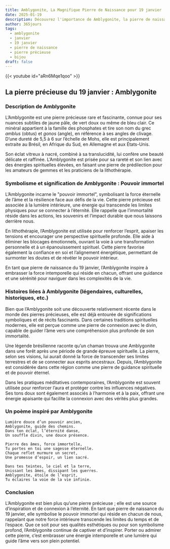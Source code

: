 ```yaml
---
title: Amblygonite, La Magnifique Pierre de Naissance pour 19 janvier
date: 2025-01-19
description: Découvrez l'importance de Amblygonite, la pierre de naissance du 19 janvier qui symbolise Pouvoir immortel. Laissez sa beauté et sa signification illuminer votre journée.
author: 365jours
tags:
  - amblygonite
  - janvier
  - 19 janvier
  - pierre de naissance
  - pierre précieuse
  - bijou
draft: false
---
```


{{< youtube id="aRn6Mqe1qoo" >}}

## La pierre précieuse du 19 janvier : Amblygonite

### Description de Amblygonite

L’Amblygonite est une pierre précieuse rare et fascinante, connue pour ses nuances subtiles de jaune pâle, de vert doux ou même de bleu clair. Ce minéral appartient à la famille des phosphates et tire son nom du grec _amblus_ (obtus) et _gonos_ (angle), en référence à ses angles de clivage. D’une dureté de 5,5 à 6 sur l’échelle de Mohs, elle est principalement extraite au Brésil, en Afrique du Sud, en Allemagne et aux États-Unis.

Son éclat vitreux à nacré, combiné à sa translucidité, lui confère une beauté délicate et raffinée. L’Amblygonite est prisée pour sa rareté et son lien avec des énergies spirituelles élevées, en faisant une pierre de prédilection pour les amateurs de gemmes et les praticiens de la lithothérapie.

### Symbolisme et signification de Amblygonite : Pouvoir immortel

L’Amblygonite incarne le "pouvoir immortel", symbolisant la force éternelle de l’âme et la résilience face aux défis de la vie. Cette pierre précieuse est associée à la lumière intérieure, une énergie qui transcende les limites physiques pour se connecter à l’éternité. Elle rappelle que l’immortalité réside dans les actions, les souvenirs et l’impact durable que nous laissons derrière nous.

En lithothérapie, l’Amblygonite est utilisée pour renforcer l’esprit, apaiser les tensions et encourager une perspective spirituelle profonde. Elle aide à éliminer les blocages émotionnels, ouvrant la voie à une transformation personnelle et à un épanouissement spirituel. Cette pierre favorise également la confiance en soi et l’alignement énergétique, permettant de surmonter les doutes et de révéler le pouvoir intérieur.

En tant que pierre de naissance du 19 janvier, l’Amblygonite inspire à embrasser la force intemporelle qui réside en chacun, offrant une guidance et une sérénité pour naviguer dans les complexités de la vie.

### Histoires liées à Amblygonite (légendaires, culturelles, historiques, etc.)

Bien que l’Amblygonite soit une découverte relativement récente dans le monde des pierres précieuses, elle est déjà entourée de significations symboliques et de récits fascinants. Dans certaines traditions spirituelles modernes, elle est perçue comme une pierre de connexion avec le divin, capable de guider l’âme vers une compréhension plus profonde de son immortalité.

Une légende brésilienne raconte qu’un chaman trouva une Amblygonite dans une forêt après une période de grande épreuve spirituelle. La pierre, selon ses visions, lui aurait donné la force de transcender ses limites terrestres et de se connecter aux esprits ancestraux. Depuis, l’Amblygonite est considérée dans cette région comme une pierre de guidance spirituelle et de pouvoir éternel.

Dans les pratiques méditatives contemporaines, l’Amblygonite est souvent utilisée pour renforcer l’aura et protéger contre les influences négatives. Ses tons doux sont également associés à l’harmonie et à la paix, offrant une énergie apaisante qui facilite la connexion avec des vérités plus grandes.

### Un poème inspiré par Amblygonite

```
Lumière douce d’un pouvoir ancien,  
Amblygonite, guide des chemins.  
Dans ton éclat, l’éternité danse,  
Un souffle divin, une douce présence.

Pierre des âmes, force immortelle,  
Tu portes en toi une sagesse éternelle.  
Chaque reflet murmure un secret,  
Une promesse d’espoir, un lien sacré.

Dans tes teintes, le ciel et la terre,  
Unissant les âmes, dissipant les guerres.  
Amblygonite, étoile de l’esprit,  
Tu éclaires la voie de la vie infinie.  
```

### Conclusion

L’Amblygonite est bien plus qu’une pierre précieuse ; elle est une source d’inspiration et de connexion à l’éternité. En tant que pierre de naissance du 19 janvier, elle symbolise le pouvoir immortel qui réside en chacun de nous, rappelant que notre force intérieure transcende les limites du temps et de l’espace. Que ce soit pour ses qualités esthétiques ou pour son symbolisme profond, l’Amblygonite continue de captiver et d’inspirer. Porter ou admirer cette pierre, c’est embrasser une énergie intemporelle et une lumière qui guide l’âme vers son plein potentiel.
